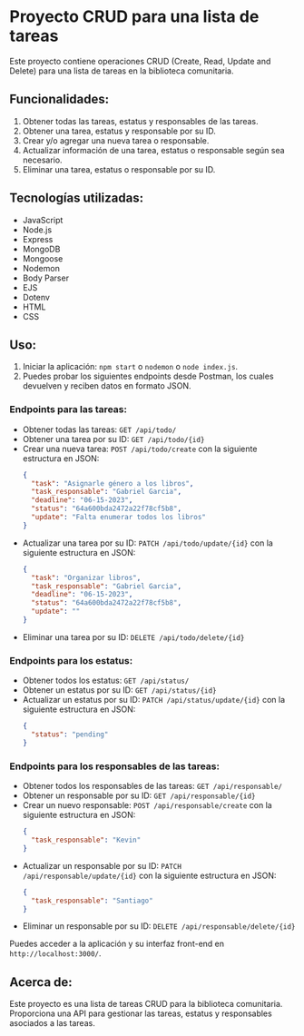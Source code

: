 # Proyecto CRUD para una lista de tareas

Este proyecto contiene operaciones CRUD (Create, Read, Update and Delete) para una lista de tareas en la biblioteca comunitaria.

## Funcionalidades:

1. Obtener todas las tareas, estatus y responsables de las tareas.
2. Obtener una tarea, estatus y responsable por su ID.
3. Crear y/o agregar una nueva tarea o responsable.
4. Actualizar información de una tarea, estatus o responsable según sea necesario.
5. Eliminar una tarea, estatus o responsable por su ID.

## Tecnologías utilizadas:

- JavaScript
- Node.js
- Express
- MongoDB
- Mongoose
- Nodemon
- Body Parser
- EJS
- Dotenv
- HTML
- CSS

## Uso:

1. Iniciar la aplicación: `npm start` o `nodemon` o `node index.js`.
2. Puedes probar los siguientes endpoints desde Postman, los cuales devuelven y reciben datos en formato JSON.

### Endpoints para las tareas:

- Obtener todas las tareas: `GET /api/todo/`
- Obtener una tarea por su ID: `GET /api/todo/{id}`
- Crear una nueva tarea: `POST /api/todo/create` con la siguiente estructura en JSON:
  ```json
  {
    "task": "Asignarle género a los libros",
    "task_responsable": "Gabriel Garcia",
    "deadline": "06-15-2023",
    "status": "64a600bda2472a22f78cf5b8",
    "update": "Falta enumerar todos los libros"
  }
  ```
- Actualizar una tarea por su ID: `PATCH /api/todo/update/{id}` con la siguiente estructura en JSON:
  ```json
  {
    "task": "Organizar libros",
    "task_responsable": "Gabriel Garcia",
    "deadline": "06-15-2023",
    "status": "64a600bda2472a22f78cf5b8",
    "update": ""
  }
  ```
- Eliminar una tarea por su ID: `DELETE /api/todo/delete/{id}`

### Endpoints para los estatus:

- Obtener todos los estatus: `GET /api/status/`
- Obtener un estatus por su ID: `GET /api/status/{id}`
- Actualizar un estatus por su ID: `PATCH /api/status/update/{id}` con la siguiente estructura en JSON:
  ```json
  {
    "status": "pending"
  }
  ```

### Endpoints para los responsables de las tareas:

- Obtener todos los responsables de las tareas: `GET /api/responsable/`
- Obtener un responsable por su ID: `GET /api/responsable/{id}`
- Crear un nuevo responsable: `POST /api/responsable/create` con la siguiente estructura en JSON:
  ```json
  {
    "task_responsable": "Kevin"
  }
  ```
- Actualizar un responsable por su ID: `PATCH /api/responsable/update/{id}` con la siguiente estructura en JSON:
  ```json
  {
    "task_responsable": "Santiago"
  }
  ```
- Eliminar un responsable por su ID: `DELETE /api/responsable/delete/{id}`

Puedes acceder a la aplicación y su interfaz front-end en `http://localhost:3000/`.

## Acerca de:

Este proyecto es una lista de tareas CRUD para la biblioteca comunitaria. Proporciona una API para gestionar las tareas, estatus y responsables asociados a las tareas.
